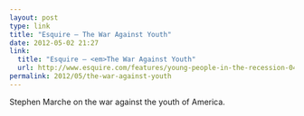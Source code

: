 ```yaml
---
layout: post
type: link
title: "Esquire — The War Against Youth"
date: 2012-05-02 21:27
link: 
  title: "Esquire — <em>The War Against Youth"
  url: http://www.esquire.com/features/young-people-in-the-recession-0412
permalink: 2012/05/the-war-against-youth
---
```


Stephen Marche on the war against the youth of America.
